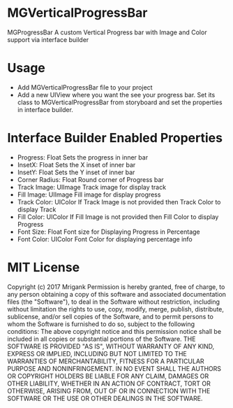 # MGVerticalProgressBar
MGProgressBar
A custom Vertical Progress bar with Image and Color support via interface builder

# Usage
* Add MGVerticalProgressBar file to your project 
* Add a new UIView where you want the see your progress bar. Set its class to MGVerticalProgressBar from storyboard and set the properties in interface builder.

# Interface Builder Enabled Properties
* Progress: Float
Sets the progress in inner bar
* InsetX: Float
Sets the X inset of inner bar
* InsetY: Float
Sets the Y inset of inner bar
* Corner Radius: Float
Round corner of Progress bar
* Track Image: UIImage
Track image for display track
* Fill Image: UIImage
Fill image for display progress
* Track Color: UIColor
If Track Image is not provided then Track Color to display Track
* Fill Color: UIColor
If Fill Image is not provided then Fill Color to display Progress
* Font Size: Float
Font size for Displaying Progress in Percentage
* Font Color: UIColor
Font Color for displaying percentage info


# MIT License
Copyright (c) 2017 Mrigank
Permission is hereby granted, free of charge, to any person obtaining a copy of this software and associated documentation files (the "Software"), to deal in the Software without restriction, including without limitation the rights to use, copy, modify, merge, publish, distribute, sublicense, and/or sell copies of the Software, and to permit persons to whom the Software is furnished to do so, subject to the following conditions:
The above copyright notice and this permission notice shall be included in all copies or substantial portions of the Software.
THE SOFTWARE IS PROVIDED "AS IS", WITHOUT WARRANTY OF ANY KIND, EXPRESS OR IMPLIED, INCLUDING BUT NOT LIMITED TO THE WARRANTIES OF MERCHANTABILITY, FITNESS FOR A PARTICULAR PURPOSE AND NONINFRINGEMENT. IN NO EVENT SHALL THE AUTHORS OR COPYRIGHT HOLDERS BE LIABLE FOR ANY CLAIM, DAMAGES OR OTHER LIABILITY, WHETHER IN AN ACTION OF CONTRACT, TORT OR OTHERWISE, ARISING FROM, OUT OF OR IN CONNECTION WITH THE SOFTWARE OR THE USE OR OTHER DEALINGS IN THE SOFTWARE.
